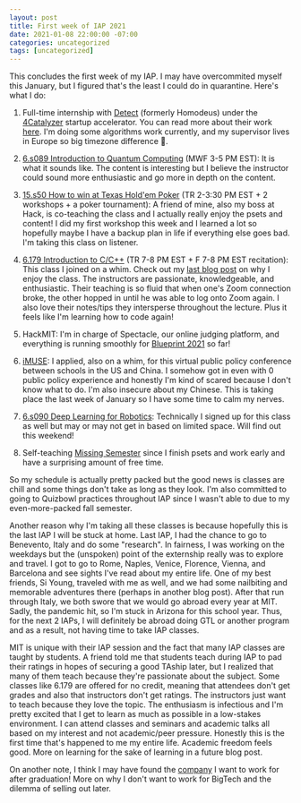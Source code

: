 ```yaml
---
layout: post
title: First week of IAP 2021
date: 2021-01-08 22:00:00 -07:00
categories: uncategorized
tags: [uncategorized]
---
```


This concludes the first week of my IAP. I may have overcommited myself this January, but I figured that's the least I could do in quarantine. Here's what I do:

1. Full-time internship with [Detect](https://www.detectnow.com) (formerly Homodeus) under the [4Catalyzer](https://www.4catalyzer.com) startup accelerator. You can read more about their work [here](https://www.newyorker.com/tech/annals-of-technology/jonathan-rothbergs-race-to-invent-the-ultimate-rapid-at-home-covid-19-test). I'm doing some algorithms work currently, and my supervisor lives in Europe so big timezone difference 😬.

2. [6.s089 Introduction to Quantum Computing](https://www.eecs.mit.edu/academics-admissions/academic-information/eecs-iap-classes-2021) (MWF 3-5 PM EST): It is what it sounds like. The content is interesting but I believe the instructor could sound more enthusiastic and go more in depth on the content.

3. [15.s50 How to win at Texas Hold'em Poker](https://ocw.mit.edu/courses/sloan-school-of-management/15-s50-how-to-win-at-texas-holdem-poker-january-iap-2016/) (TR 2-3:30 PM EST + 2 workshops + a poker tournament): A friend of mine, also my boss at Hack, is co-teaching the class and I actually really enjoy the psets and content! I did my first workshop this week and I learned a lot so hopefully maybe I have a backup plan in life if everything else goes bad. I'm taking this class on listener.

4. [6.179 Introduction to C/C++](https://ocw.mit.edu/courses/electrical-engineering-and-computer-science/6-s096-introduction-to-c-and-c-january-iap-2013/) (TR 7-8 PM EST + F 7-8 PM EST recitation): This class I joined on a whim. Check out my [last blog post](https://mlong93.github.io/thoughts,/today/2021/01/08/a-good-day.html) on why I enjoy the class. The instructors are passionate, knowledgeable, and enthusiastic. Their teaching is so fluid that when one's Zoom connection broke, the other hopped in until he was able to log onto Zoom again. I also love their notes/tips they intersperse throughout the lecture. Plus it feels like I'm learning how to code again!

5. HackMIT: I'm in charge of Spectacle, our online judging platform, and everything is running smoothly for [Blueprint 2021](https://blueprint.hackmit.org) so far!

6. <a href="https://projectimuse.github.io">iMUSE</a>: I applied, also on a whim, for this virtual public policy conference between schools in the US and China. I somehow got in even with 0 public policy experience and honestly I'm kind of scared because I don't know what to do. I'm also insecure about my Chinese. This is taking place the last week of January so I have some time to calm my nerves.

7. [6.s090 Deep Learning for Robotics](https://www.eecs.mit.edu/academics-admissions/academic-information/eecs-iap-classes-2021): Technically I signed up for this class as well but may or may not get in based on limited space. Will find out this weekend!

8. Self-teaching [Missing Semester](https://missing.csail.mit.edu) since I finish psets and work early and have a surprising amount of free time.

So my schedule is actually pretty packed but the good news is classes are chill and some things don't take as long as they look. I'm also committed to going to Quizbowl practices throughout IAP since I wasn't able to due to my even-more-packed fall semester.

Another reason why I'm taking all these classes is because hopefully this is the last IAP I will be stuck at home. Last IAP, I had the chance to go to Benevento, Italy and do some "research". In fairness, I was working on the weekdays but the (unspoken) point of the externship really was to explore and travel. I got to go to Rome, Naples, Venice, Florence, Vienna, and Barcelona and see sights I've read about my entire life. One of my best friends, Si Young, traveled with me as well, and we had some nailbiting and memorable adventures there (perhaps in another blog post). After that run through Italy, we both swore that we would go abroad every year at MIT. Sadly, the pandemic hit, so I'm stuck in Arizona for this school year. Thus, for the next 2 IAPs, I will definitely be abroad doing GTL or another program and as a result, not having time to take IAP classes.

MIT is unique with their IAP session and the fact that many IAP classes are taught by students. A friend told me that students teach during IAP to pad their ratings in hopes of securing a good TAship later, but I realized that many of them teach because they're passionate about the subject. Some classes like 6.179 are offered for no credit, meaning that attendees don't get grades and also that instructors don't get ratings. The instructors just want to teach because they love the topic. The enthusiasm is infectious and I'm pretty excited that I get to learn as much as possible in a low-stakes environment. I can attend classes and seminars and academic talks all based on my interest and not academic/peer pressure. Honestly this is the first time that's happened to me my entire life. Academic freedom feels good. More on learning for the sake of learning in a future blog post.

On another note, I think I may have found the [company](https://www.astranis.com) I want to work for after graduation! More on why I don't want to work for BigTech and the dilemma of selling out later.